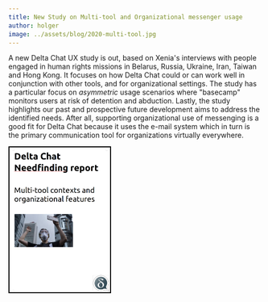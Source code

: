 ```yaml
---
title: New Study on Multi-tool and Organizational messenger usage
author: holger
image: ../assets/blog/2020-multi-tool.jpg
---
```


A new Delta Chat UX study is out, based on Xenia's interviews with people engaged 
in human rights missions in Belarus, Russia, Ukraine, Iran, Taiwan and Hong Kong.
It focuses on how Delta Chat could or can work well in conjunction with
other tools, and for organizational settings.  The study has a
particular focus on *asymmetric* usage scenarios where "basecamp"
monitors users at risk of detention and abduction. Lastly, the study
highlights our past and prospective future development aims to address
the identified needs. After all, supporting organizational use of messenging 
is a good fit for Delta Chat because it uses the e-mail system which in turn is
the primary communication tool for organizations virtually everywhere. 

<a href="../assets/blog/2020-03-multitool-needfinding.pdf">
    <img src="../assets/blog/2020-03-31-needfinding_frontpage.png"
         width="200" style="border-width: 2px; border-color: black; border-style: solid;"/>
</a>

